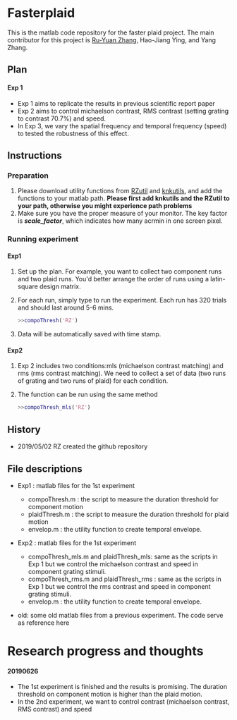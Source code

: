 # Fasterplaid
This is the matlab code repository for the faster plaid project. The main contributor for this project is [Ru-Yuan Zhang](ruyuanzhang@gmail.com), Hao-Jiang Ying, and Yang Zhang.

## Plan
#### Exp 1
* Exp 1 aims to replicate the results in previous scientific report paper
* Exp 2 aims to control michaelson contrast, RMS contrast (setting grating to contrast 70.7%) and speed.
* In Exp 3, we vary the spatial frequency and temporal frequency (speed) to tested the robustness of this effect.


## Instructions
### Preparation
1. Please download utility functions from [RZutil](https://github.com/ruyuanzhang/RZutil) and [knkutils](https://github.com/kendrickkay/knkutils), and add the functions to your matlab path. **Please first add knkutils and the RZutil to your path, otherwise you might experience path problems**
2. Make sure you have the proper measure of your monitor. The key factor is ***scale_factor***, which indicates how many acrmin in one screen pixel.

### Running experiment
#### Exp1
1. Set up the plan. For example, you want to collect two component runs and two plaid runs. You'd better arrange the order of runs using a latin-square design matrix.

2. For each run, simply type to run the experiment. Each run has 320 trials and 	should last around 5-6 mins.

	```matlab
	>>compoThresh('RZ')
	```


3. Data will be automatically saved with time stamp.

#### Exp2
1. Exp 2 includes two conditions:mls (michaelson contrast matching) and rms (rms contrast matching). We need to collect a set of data (two runs of grating and two runs of plaid) for each condition.

2. The function can be run using the same method

	```matlab
	>>compoThresh_mls('RZ')
	```


## History
* 2019/05/02 RZ created the github repository


## File descriptions
* Exp1 : matlab files for the 1st experiment
 	 * compoThresh.m : the script to measure the duration threshold for component motion
 	 * plaidThresh.m : the script to measure the duration threshold for plaid motion
 	 * envelop.m : the utility function to create temporal envelope.

* Exp2 : matlab files for the 1st experiment
 	 * compoThresh_mls.m and plaidThresh_mls: same as the scripts in Exp 1 but we control the michaelson contrast and speed in component grating stimuli. 
 	 * compoThresh_rms.m and plaidThresh_rms : same as the scripts in Exp 1 but we control the rms contrast and speed in component grating stimuli.
 	 * envelop.m : the utility function to create temporal envelope.
 	
* old: some old matlab files from a previous experiment. The code serve as reference here



# Research progress and thoughts
#### 20190626
* The 1st experiment is finished and the results is promising. The duration threshold on component motion is higher than the plaid motion.
* In the 2nd experiment, we want to control contrast (michaelson contrast, RMS contrast) and speed  